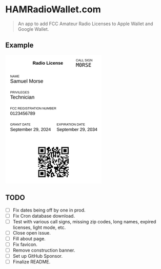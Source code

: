 # HAMRadioWallet.com

> An app to add FCC Amateur Radio Licenses to Apple Wallet and Google Wallet.

## Example

<img src="./public/apple_pass.svg" width="300" height="400" alt="Example Apple Wallet Pass"/>

## TODO

- [ ] Fix dates being off by one in prod.
- [ ] Fix Cron database download.
- [ ] Test with various call signs, missing zip codes, long names, expired licenses, light mode, etc.
- [ ] Close open issue.
- [ ] Fill about page.
- [ ] Fix favicon.
- [ ] Remove construction banner.
- [ ] Set up GitHub Sponsor.
- [ ] Finalize README.
